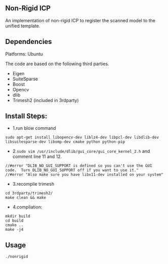 ## Non-Rigid ICP

An implementation of non-rigid ICP to register the scanned model to the unified template.

## Dependencies
Platforms: Ubuntu

The code are based on the following third parties.
- Eigen
- SuiteSparse
- Boost
- Opencv
- dlib
- Trimesh2 (included in 3rdparty)

## Install Steps:
- 1.run blow command
```
sudo apt-get install libopencv-dev liblz4-dev libpcl-dev libdlib-dev libsuitesparse-dev libomp-dev cmake python python-pip
```

- 2.`sudo vim /usr/include/dlib/gui_core/gui_core_kernel_2.h`  and comment line 11 and 12.<br>
```
//#error "DLIB_NO_GUI_SUPPORT is defined so you can't use the GUI code.  Turn DLIB_NO_GUI_SUPPORT off if you want to use it."
//#error "Also make sure you have libx11-dev installed on your system"
```

- 3.recomplie trimesh
```
cd 3rdparty/trimesh2/
make clean && make
```

- 4.compliation:
```
mkdir build
cd build
cmake ..
make -j4
```

## Usage
`./nonrigid`

